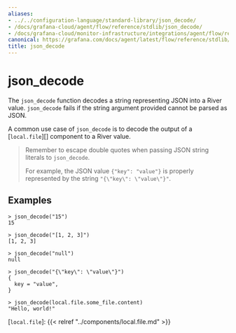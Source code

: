 ```yaml
---
aliases:
- ../../configuration-language/standard-library/json_decode/
- /docs/grafana-cloud/agent/flow/reference/stdlib/json_decode/
- /docs/grafana-cloud/monitor-infrastructure/integrations/agent/flow/reference/stdlib/json_decode/
canonical: https://grafana.com/docs/agent/latest/flow/reference/stdlib/json_decode/
title: json_decode
---
```


# json_decode

The `json_decode` function decodes a string representing JSON into a River
value. `json_decode` fails if the string argument provided cannot be parsed as
JSON.

A common use case of `json_decode` is to decode the output of a
[`local.file`][] component to a River value.

> Remember to escape double quotes when passing JSON string literals to `json_decode`.
>
> For example, the JSON value `{"key": "value"}` is properly represented by the
> string `"{\"key\": \"value\"}"`.

## Examples

```
> json_decode("15")
15

> json_decode("[1, 2, 3]")
[1, 2, 3]

> json_decode("null")
null

> json_decode("{\"key\": \"value\"}")
{
  key = "value",
}

> json_decode(local.file.some_file.content)
"Hello, world!"
```

[`local.file`]: {{< relref "../components/local.file.md" >}}

